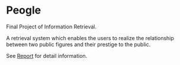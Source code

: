 # Peogle
Final Project of Information Retrieval.

A retrieval system which enables the users to realize the relationship between two public figures and their prestige to the public.

See [Report](https://github.com/singyaowu/InformationRetrivalFinal_Peogle/blob/master/Project_report.pdf) for detail information.
